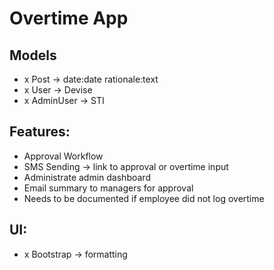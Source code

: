# Overtime App

## Models
- x Post -> date:date rationale:text
- x User -> Devise
- x AdminUser -> STI
## Features:
- Approval Workflow
- SMS Sending -> link to approval or overtime input
- Administrate admin dashboard
- Email summary to managers for approval
- Needs to be documented if employee did not log overtime
## UI:
-  x Bootstrap -> formatting